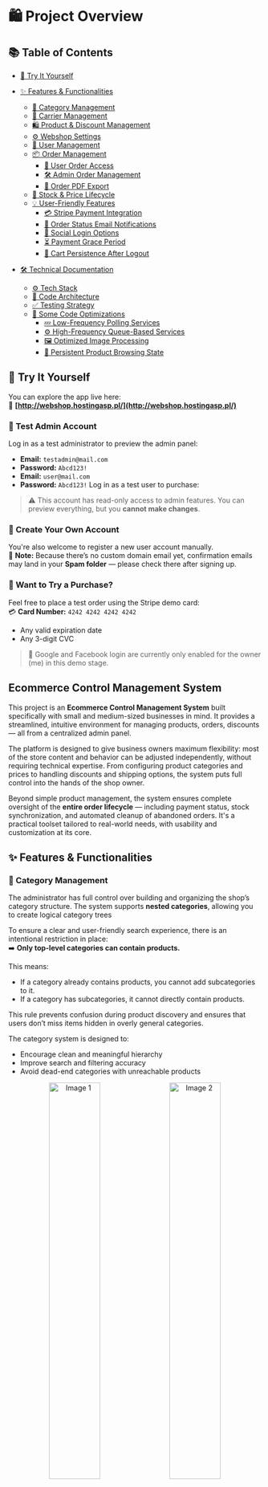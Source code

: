 # 🛍️ Project Overview

## 📚 Table of Contents

- [🚀 Try It Yourself](#-try-it-yourself)
  
- [✨ Features & Functionalities](#-features--functionalities)
  - [📁 Category Management](#-category-management)
  - [🚚 Carrier Management](#-carrier-management)
  - [🛍️ Product & Discount Management](#-product--discount-management)
  - [⚙️ Webshop Settings](#-webshop-settings)
  - [👥 User Management](#-user-management)
  - [📦 Order Management](#-order-management)
    - [👤 User Order Access](#-user-order-access)
    - [🛠️ Admin Order Management](#-admin-order-management)
    - [📄 Order PDF Export](#-order-pdf-export)
  - [🔄 Stock & Price Lifecycle](#-stock--price-lifecycle)
  - [💡 User-Friendly Features](#-user-friendly-features)
    - [💳 Stripe Payment Integration](#-stripe-payment-integration)
    - [📧 Order Status Email Notifications](#-order-status-email-notifications)
    - [🔐 Social Login Options](#-social-login-options)
    - [⏳ Payment Grace Period](#-payment-grace-period)
    - [🛒 Cart Persistence After Logout](#-cart-persistence-after-logout)
      
- [🛠️ Technical Documentation](#-technical-documentation)
  - [⚙️ Tech Stack](#-tech-stack)
  - [🧱 Code Architecture](#-code-architecture)
  - [✅ Testing Strategy](#-testing-strategy)
  - [🧠 Some Code Optimizations](#-some-code-optimizations)
    - [💤 Low-Frequency Polling Services](#-1-low-frequency-polling-services)
    - [⚙️ High-Frequency Queue-Based Services](#-2-high-frequency-queue-based-services)
    - [🖼️ Optimized Image Processing](#-optimized-image-processing)
    - [🧭 Persistent Product Browsing State](#-persistent-product-browsing-state)

## 🚀 Try It Yourself

You can explore the app live here:  
🔗 **[http://webshop.hostingasp.pl/](http://webshop.hostingasp.pl/)**

### 🧪 Test Admin Account

Log in as a test administrator to preview the admin panel:  
- **Email:** `testadmin@mail.com`  
- **Password:** `Abcd123!`
- **Email:** `user@mail.com`  
- **Password:** `Abcd123!`
Log in as a test user to purchase:  

> ⚠️ This account has read-only access to admin features. You can preview everything, but you **cannot make changes**.

### 📝 Create Your Own Account

You're also welcome to register a new user account manually.  
📩 **Note:** Because there’s no custom domain email yet, confirmation emails may land in your **Spam folder** — please check there after signing up.

### 🛒 Want to Try a Purchase?

Feel free to place a test order using the Stripe demo card:  
💳 **Card Number:** `4242 4242 4242 4242`  
- Any valid expiration date
- Any 3-digit CVC

> 🔐 Google and Facebook login are currently only enabled for the owner (me) in this demo stage.

## Ecommerce Control Management System

This project is an **Ecommerce Control Management System** built specifically with small and medium-sized businesses in mind. It provides a streamlined, intuitive environment for managing products, orders, discounts — all from a centralized admin panel.

The platform is designed to give business owners maximum flexibility: most of the store content and behavior can be adjusted independently, without requiring technical expertise. From configuring product categories and prices to handling discounts and shipping options, the system puts full control into the hands of the shop owner.

Beyond simple product management, the system ensures complete oversight of the **entire order lifecycle** — including payment status, stock synchronization, and automated cleanup of abandoned orders. It's a practical toolset tailored to real-world needs, with usability and customization at its core.

## ✨ Features & Functionalities

### 📁 Category Management

The administrator has full control over building and organizing the shop’s category structure. The system supports **nested categories**, allowing you to create logical category trees

To ensure a clear and user-friendly search experience, there is an intentional restriction in place:  
➡️ **Only top-level categories can contain products.**

This means:
- If a category already contains products, you cannot add subcategories to it.
- If a category has subcategories, it cannot directly contain products.

This rule prevents confusion during product discovery and ensures that users don’t miss items hidden in overly general categories.

The category system is designed to:
- Encourage clean and meaningful hierarchy
- Improve search and filtering accuracy
- Avoid dead-end categories with unreachable products
<p align="center">
  <img src="https://github.com/user-attachments/assets/f10618b7-7f5c-49d0-b9d9-9edbd22338ad" alt="Image 1" width="45%"  style="margin-right: 10px;"/>
  <img src="https://github.com/user-attachments/assets/599df214-6c55-40ae-9bcf-3e36c03422e8" alt="Image 2" width="45%" />
</p>

### 🚚 Carrier Management

The system offers flexible delivery management through a dedicated **Carrier Management** panel.

Administrators can:
- Add and manage custom carriers
- Define whether the shipping price is **fixed** or calculated **per kilogram**
- Set a **free shipping threshold** (e.g., free shipping for orders above $100)
- Enable or disable carriers as needed

This allows business owners to fully customize delivery pricing according to product weight, pricing strategy, or promotional campaigns.

<p align="center">
  <img src="https://github.com/user-attachments/assets/96e307f8-f839-4b1f-a121-926437350c85" alt="Carrier Management Panel" width="45%" style="margin-right: 10px;" />
  <img src="https://github.com/user-attachments/assets/22c024af-8932-4646-b034-0fc47826ddd7" alt="Carrier Pricing Options" width="45%" />
</p>


### 🛍️ Product & Discount Management

The admin panel allows you to create and manage detailed product entries with full control over content, media, and pricing behavior.

Admins can:
- Set product name, price, stock, and category
- Write rich product descriptions using a built-in editor
- Upload up to **7 photos** for each product  
  - The **first photo** is treated as the **main product image**
  - Additional photos appear on the **product details page**
  - You can **easily change** which uploaded image is set as the main

You also have access to a powerful **shipping price factor** mechanism.

> ℹ️ **Shipping Price Factor**  
> This value is used to calculate shipping cost and defaults to the product's weight.  
> It becomes especially useful when:
> - The product is large but lightweight — you can increase the factor
> - The selected carrier charges per kilogram
> - You want to influence the shipping cost for specific items manually  
> 
> 💡 Example:  
> If a carrier charges $5 per kg and a product has a shipping factor of 2.5, the total shipping cost is $12.50.


#### 🎯 Discount Management

Discounts can be added in two ways:
- While **creating a new product**
- By **editing any existing product**

The admin can define:
- Discount **percentage**
- **Start** and **end date** (including time)
- Easily remove or overwrite the discount with one click

This flexible system allows you to plan future promotions, flash sales, or seasonal deals in advance.

<p align="center">
  <img src="https://github.com/user-attachments/assets/0d0cb7a1-dcce-485c-8f74-31720180d3e4" alt="Discount Scheduling" width="60%" />
</p>

### ⚙️ Webshop Settings

In the **Webshop Settings** panel, you can configure:

- The **name of your store** (displayed across the platform)
- The **currency** used for all orders and price displays

> 💡 Make sure the selected currency is supported by Stripe if you plan to enable online payments.


### 👥 User Management

The system includes a simple but effective **User Management** panel.

As a head admin, you can:
- **Block or unblock users** to restrict access without deleting their account
- **Create new admin accounts** to share management responsibilities with other trusted users

This feature ensures that access control remains in your hands while maintaining flexibility for team-based administration.


### 📦 Order Management

The system provides a comprehensive **Order Management** experience tailored for both regular users and administrators.

---

#### 👤 User Order Access

Each user has access to a personal **My Orders** dashboard, where they can:

- View a list of their past orders
- See details like:
  - Order date
  - Order status
  - Payment status
  - Total price
- Click on any order to see its full summary:
  - Ordered items (name, quantity, price)
  - Shipping method and delivery status

This section allows users to monitor their purchases and get clear visibility into the fulfillment process.

---

#### 🛠️ Admin Order Management

Administrators can manage the full lifecycle of all orders via the **Admin Order Panel**.

They can:

- View all orders in a searchable and filterable table
- Click on any order to:
  - Edit customer and shipping details
  - See payment information
  - Update the order status

<p align="center">
  <img src="https://github.com/user-attachments/assets/ce1359bb-e0bf-402d-8448-d739403aea74" alt="Order Summary Admin Panel" width="80%" />
</p>

---

#### 📄 Order PDF Export

Each order has a **Download PDF** button available in the admin panel.

This allows for easy archiving or order sharing for administrative or logistical purposes.




### 🔄 Stock & Price Lifecycle

Due to the dynamic nature of pricing, discounts, and stock levels, the system includes built-in validation and adjustment mechanisms to ensure consistency and avoid overselling.

Here's how it works:

- 🛒 **Cart Validation on Entry**  
  Each time a user opens their cart, the system re-validates the **current price and stock** of each product.  
  If anything has changed (e.g., product went on sale, stock decreased), the user is immediately informed, and the cart is automatically adjusted to reflect the correct server-side state.

- 💳 **Final Validation Before Payment**  
  Just before redirecting to the payment provider (e.g. Stripe), a **final stock check** is performed.  
  If a product's stock is insufficient to fulfill the quantity in the cart, the system:
  - Notifies the user
  - Automatically lowers the quantity to the highest possible amount

- 📉 **Stock Deduction After Payment Confirmation**  
  Stock is only reduced once payment is successfully confirmed.  
  This prevents stock loss from abandoned or failed payments and ensures that only finalized orders affect inventory.

This entire flow guarantees:
- Accurate pricing
- Real-time stock integrity
- A seamless shopping experience without confusing order failures

### 💡 User-Friendly Features

The platform includes a range of modern enhancements designed to make the shopping and checkout experience smooth, secure, and efficient for customers.

#### 💳 Stripe Payment Integration

The system uses **Stripe** to securely handle online payments.

- Users are redirected to a secure Stripe Checkout page
- All payment information is processed externally — no sensitive data is stored by the webshop
- Stripe supports multiple payment methods (e.g. cards, wallets, bank transfers depending on region)
- 
#### 📧 Order Status Email Notifications

To keep customers fully informed, the system automatically sends an **email notification** every time the status of their order changes.

Examples include:
- Order created
- Order moved to `Processing`
- Order has been `Shipped`

Emails include:
- Order summary
- Current status
- Tracking information (if available)

This ensures transparency and builds trust with the customer.

#### 🔐 Social Login Options

To streamline account creation and login, users can authenticate using:

- ✅ **Facebook**
- ✅ **Google**

This saves time during checkout and improves onboarding for returning customers.

#### ⏳ Payment Grace Period

If a user creates an order but the payment **fails** or is **abandoned**, the system gives them a **1-hour window** to complete the payment.

After this time:
- The order is automatically deleted
- All reserved stock is restored
- This prevents inventory from being locked due to unpaid orders

#### 🛒 Cart Persistence After Logout

To enhance the user experience, the system **preserves the shopping cart** even after logout:

- Cart data is stored for up to **1 hour**
- When the user logs back in, their cart is restored automatically
- This prevents frustration from accidentally lost sessions and supports longer browsing sessions

## 🛠️ Technical Documentation

### ⚙️ Tech Stack

This application was built using the following technologies:

- **Backend:** ASP.NET Core (MVC)
- **Database:** MySQL 
- **ORM:** Entity Framework Core
- **Frontend:** Razor Pages with TypeScript-enhanced behavior
- **Authentication:** ASP.NET Identity + external providers (Google, Facebook)
- **Payments:** Stripe Integration
- **Email:** SMTP with confirmation + order notifications
- **Hosting:** ASP.NET-compatible shared host (hostingasp.pl)

---

### 🧱 Code Architecture

This project was designed with a strong emphasis on:

- **Modularity & Clean Structure**  
  The system follows a **layer-based architecture**, clearly separating responsibilities across:
  - **Controllers** – handle request flow and input validation
  - **Services** – encapsulate business logic and workflows
  - **Repositories** – manage data access and queries
  - **Utilities** – handle cross-cutting concerns (e.g. PDF generation, image handling)
  - **Background Services** – manage tasks like order cleanup and stock restoration

- **Maintainability**  
  Code is structured to follow **SOLID principles** and **best practices in ASP.NET development**, making it easy to test, extend, and debug as the application grows.

- **Reusability**  
  Common logic such as:
  - Image uploading
  - Discount activation/expiration
  - Order stock adjustments
  - ViewModel generation  
  ...are encapsulated in reusable services and helpers to eliminate duplication.

- **Readability & Conventions**  
  Folder structure, naming conventions, and abstraction layers are consistently applied across the solution.  
  This helps any new developer onboard quickly and maintain a scalable codebase with ease.

---

### ✅ Testing Strategy

The **entire service layer** is fully covered with **unit tests**, designed to ensure long-term stability and confidence in business logic changes.

Key testing principles followed:

- **Proper mocking** of repositories, services, and external dependencies
- **Consistent naming convention**:  
  Each test method follows a `MethodName_ShouldExpectedBehavior_WhenCondition` format for clarity
- **One assertion per test**:  
  This ensures that each test checks only one behavior, making debugging fast and results easier to interpret

This disciplined testing approach supports clean development, simplifies onboarding, and ensures that even the most complex flows (like discount scheduling, order stock handling, or Stripe payment flows) remain reliable over time.

---

### 🧠 Some Code Optimizations
### ⚡ Some Code Optimizations

To ensure optimal performance, modularity, and scalability, the application utilizes **two distinct background service architectures**, each tailored to a specific type of workload:

---

#### 💤 1. Low-Frequency Polling Services  

📂 [`ProcessBackgroundService`](https://github.com/Tankybott/WebShop/tree/master/BackgroundServices/BackgroundProcessors)

This approach is ideal for **less time-sensitive tasks** that can be executed periodically without impacting user experience or data accuracy.

**Used for:**
- 🗑️ Removing expired carts
- 🧹 Deleting orders that have remained unconfirmed for too long

**How it works:**
- These services run at fixed intervals (e.g., every 30 or 60 minutes).
- Each service inherits from a shared base class `ProcessBackgroundService` which handles the scheduling.
- Subclasses only need to implement a `ProcessAsync()` method that encapsulates logic for fetching and processing stale data.

**Why it's optimal:**
- These operations are **infrequent** and can be handled with minimal performance cost.
- Database querying is done in **bulk**, reducing I/O frequency.
- Keeps the logic simple, clean, and **easy to extend** for similar use cases.

---

#### ⚙️ 2. High-Frequency Queue-Based Services  
📂 [`QueueProcessBackgroundService`](https://github.com/Tankybott/WebShop/tree/master/BackgroundServices/QueueProcessBackgroundServices)  
📂 [`Queue Implementations`](https://github.com/Tankybott/WebShop/tree/master/Utility/Queues)

This mechanism is designed for **time-critical tasks** that must react precisely to time-based triggers, such as scheduled discounts.

**Used for:**
- ✅ Activating discounts when their start time is reached
- ❌ Removing expired discounts when their end time is passed

**How it works:**
- Built on a generic `QueueProcessBackgroundService<TEntity>` abstract class
- Uses an in-memory `SortedQueue<T>` (based on `SortedSet<T>`) to sort items by time (start or end)
- Entities must implement `IHasId` to allow precise removal from the queue (e.g., if a discount is edited or deleted)
- O(1) access to the next item ensures we always process the **earliest eligible task first**

**Why it's optimal:**
- Real-time precision: No need to constantly poll the database
- **O(1) performance** for checking the next item due to the nature of `SortedSet`
- Queue remains consistently sorted after every enqueue
- **Trade-off:** Slight increase in memory usage in exchange for **massive performance gains and accuracy**

This structure is especially useful for dynamic, time-sensitive scenarios — like scheduled promotions — where real-time execution matters but constant DB hits would be wasteful.

#### 🖼️ Optimized Image Processing

To reduce load times and deliver responsive images across devices, the system uses server-side image processing at upload time.

Whenever a user uploads an image, the server:

1. **Generates a high-quality full-size image** (max 1600×1600)
2. **Creates a thumbnail version** (max 600×600) optimized for previews and lists

Both images are encoded in the **WebP format** using a custom encoder, offering:
- ✅ Modern compression
- ✅ Smaller file sizes
- ✅ High visual quality

This logic is handled by the `ImageProcessor` service, which:
- Uses the `SixLabors.ImageSharp` library for efficient image manipulation
- Works asynchronously to avoid blocking threads during file I/O
- Delegates file storage to a reusable `IFileService` for flexibility

#### 🧭 Persistent Product Browsing State

To improve user experience during product exploration, the app stores the user’s **last selected filters** in the browser’s **session storage**.

This means:
- When a user applies filters (e.g., category, sorting, search term) and navigates away from the product listing page...
- Then later **returns to the same page** (via navigation or browser back button)...
- The previously selected filters are **restored automatically**, so the user doesn’t need to reapply them

This feature provides:
- ✅ A smoother, more intuitive browsing experience
- ✅ Reduced frustration during long browsing sessions
- ✅ A modern feel that users expect from high-quality e-commerce platforms

